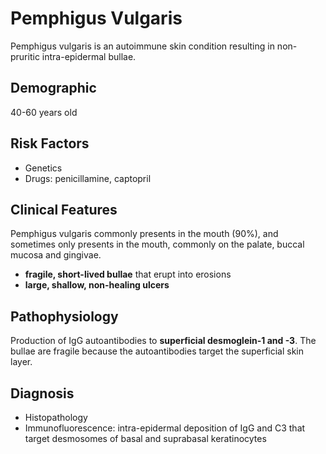 # Pemphigus Vulgaris
Pemphigus vulgaris is an autoimmune skin condition resulting in non-pruritic intra-epidermal bullae.

## Demographic
40-60 years old

## Risk Factors
* Genetics
* Drugs: penicillamine, captopril

## Clinical Features
Pemphigus vulgaris commonly presents in the mouth (90%), and sometimes only presents in the mouth, commonly on the palate, buccal mucosa and gingivae.

* **fragile, short-lived bullae** that erupt into erosions
* **large, shallow, non-healing ulcers**

## Pathophysiology
Production of IgG autoantibodies to **superficial desmoglein-1 and -3**. The bullae are fragile because the autoantibodies target the superficial skin layer.

## Diagnosis
* Histopathology
* Immunofluorescence: intra-epidermal deposition of IgG and C3 that target desmosomes of basal and suprabasal keratinocytes
